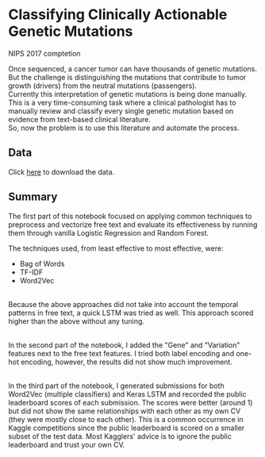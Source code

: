 # Classifying Clinically Actionable Genetic Mutations
 
NIPS 2017 comptetion 
<br>
 
Once sequenced, a cancer tumor can have thousands of genetic mutations. But the challenge is distinguishing the mutations that contribute to tumor growth (drivers) from the neutral mutations (passengers). <br>Currently this interpretation of genetic mutations is being done manually. This is a very time-consuming task where a clinical pathologist has to manually review and classify every single genetic mutation based on evidence from text-based clinical literature.<br>So, now the problem is to use this literature and automate the process.

## Data

Click [here](https://www.kaggle.com/c/msk-redefining-cancer-treatment/data) to download the data.

## Summary

The first part of this notebook focused on applying common techniques to preprocess and vectorize free text and evaluate its effectiveness by running them through vanilla Logistic Regression and Random Forest.<br>

The techniques used, from least effective to most effective, were:<br>
 * Bag of Words <br> 
* TF-IDF <br> 
* Word2Vec <br><br>

Because the above approaches did not take into account the temporal patterns in free text, a quick LSTM was tried as well. This approach scored higher than the above without any tuning.

<br>In the second part of the notebook, I added the "Gene" and "Variation" features next to the free text features. I tried both label encoding and one-hot encoding, however, the results did not show much improvement.

<br>In the third part of the notebook, I generated submissions for both Word2Vec (multiple classifiers) and Keras LSTM and recorded the public leaderboard scores of each submission. The scores were better (around 1) but did not show the same relationships with each other as my own CV (they were mostly close to each other). This is a common occurrence in Kaggle competitions since the public leaderboard is scored on a smaller subset of the test data. Most Kagglers' advice is to ignore the public leaderboard and trust your own CV.